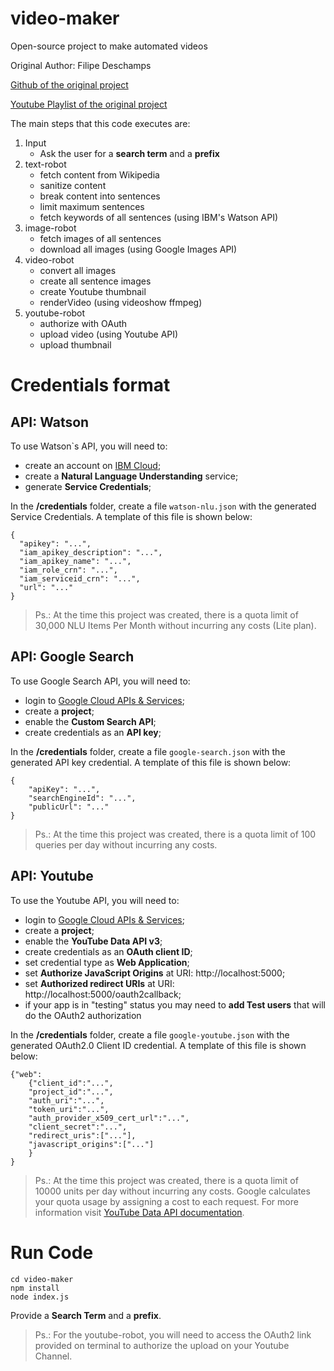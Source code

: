 # video-maker
Open-source project to make automated videos

Original Author: Filipe Deschamps

[Github of the original project](https://github.com/filipedeschamps/video-maker)

[Youtube Playlist of the original project](https://www.youtube.com/playlist?list=PLMdYygf53DP4YTVeu0JxVnWq01uXrLwHi)
 
The main steps that this code executes are:
1. Input
   - Ask the user for a **search term** and a **prefix**
2. text-robot
   - fetch content from Wikipedia
   - sanitize content
   - break content into sentences
   - limit maximum sentences
   - fetch keywords of all sentences (using IBM's Watson API)
3. image-robot
   - fetch images of all sentences
   - download all images (using Google Images API)
4. video-robot
   - convert all images
   - create all sentence images
   - create Youtube thumbnail
   - renderVideo (using videoshow ffmpeg)
5. youtube-robot
   - authorize with OAuth
   - upload video (using Youtube API)
   - upload thumbnail


# Credentials format

## API: Watson ##

To use Watson`s API, you will need to:
- create an account on [IBM Cloud](https://cloud.ibm.com/);
- create a **Natural Language Understanding** service;
- generate **Service Credentials**;

In the **/credentials** folder, create a file `watson-nlu.json` with the generated Service Credentials. A template of this file is shown below:

```
{
  "apikey": "...",
  "iam_apikey_description": "...",
  "iam_apikey_name": "...",
  "iam_role_crn": "...",
  "iam_serviceid_crn": "...",
  "url": "..."
}
```
> Ps.: At the time this project was created, there is a quota limit of 30,000 NLU Items Per Month without incurring any costs (Lite plan). 


## API: Google Search ##
To use Google Search API, you will need to:
- login to [Google Cloud APIs & Services](https://console.cloud.google.com/);
- create a **project**;
- enable the **Custom Search API**;
- create credentials as an **API key**;

In the **/credentials** folder, create a file `google-search.json` with the generated API key credential. A template of this file is shown below:

```
{
    "apiKey": "...",
    "searchEngineId": "...",
    "publicUrl": "..."
}
```
> Ps.: At the time this project was created, there is a quota limit of 100 queries per day without incurring any costs.

## API: Youtube ##
To use the Youtube API, you will need to:
- login to [Google Cloud APIs & Services](https://console.cloud.google.com/);
- create a **project**;
- enable the **YouTube Data API v3**;
- create credentials as an **OAuth client ID**;
- set credential type as **Web Application**;
- set **Authorize JavaScript Origins** at URI: http://localhost:5000;
- set **Authorized redirect URIs** at URI: http://localhost:5000/oauth2callback;
- if your app is in "testing" status you may need to **add Test users** that will do the OAuth2 authorization

In the **/credentials** folder, create a file `google-youtube.json` with the generated OAuth2.0 Client ID credential. A template of this file is shown below:

```
{"web":
    {"client_id":"...",
    "project_id":"...",
    "auth_uri":"...",
    "token_uri":"...",
    "auth_provider_x509_cert_url":"...",
    "client_secret":"...",
    "redirect_uris":["..."],
    "javascript_origins":["..."]
    }
}
```
> Ps.: At the time this project was created, there is a quota limit of 10000 units per day without incurring any costs. Google calculates your quota usage by assigning a cost to each request. For more information visit [YouTube Data API documentation](https://developers.google.com/youtube/v3/getting-started).


# Run Code
```
cd video-maker
npm install
node index.js
```
Provide a **Search Term** and a **prefix**.

> Ps.: For the youtube-robot, you will need to access the OAuth2 link provided on terminal to authorize the upload on your Youtube Channel.
